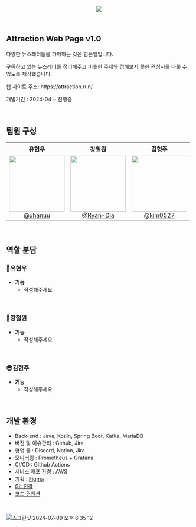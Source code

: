 <p align="center">
  <img src="https://github.com/Atractorrr/Attraction-Server/assets/110734817/9f268ab0-d12d-4572-bd6e-eccc2510783b">
</p>
<br>

## Attraction Web Page v1.0
<p>다양한 뉴스레터들을 파악하는 것은 힘든일입니다.</p>
<p>구독하고 있는 뉴스레터를 정리해주고 비슷한 주제와 접해보지 못한 관심사를 다룰 수 있도록 제작했습니다.</p>
<p>웹 사이트 주소: https://attraction.run/</p>
<P>개발기간 : 2024-04 ~ 진행중</P>
<br>

## 팀원 구성

<div align="center">

| **유현우** | **강철원** | **김형주** |
| :------: |  :------: | :------: |
| [<img src="https://github.com/Atractorrr/Attraction-Server/assets/110734817/a954344b-f2b0-4183-bb43-d6521e032ab7" height=150 width=150> <br/> @uhanuu](https://github.com/uhanuu) | [<img src="https://github.com/Atractorrr/Attraction-Server/assets/110734817/f8a338d8-263d-4fba-968d-a352ae6ea8c3" height=150 width=150> <br/> @Ryan-Dia](https://github.com/Ryan-Dia) | [<img src="https://github.com/Atractorrr/Attraction-Server/assets/110734817/978b537e-3d1a-416d-aebd-905d6c23b100" height=150 width=150> <br/> @kim0527](https://github.com/kim0527) |

</div>
<br>

## 역할 분담

### 🍊유현우
- **기능**
    - 작성해주세요

<br>
    
### 👻강철원
- **기능**
    - 작성해주세요

<br>

### 😎김형주
- **기능**
    - 작성해주세요

<br>

## 개발 환경

- Back-end : Java, Kotlin, Spring Boot, Kafka, MariaDB
- 버전 및 이슈관리 : Github, Jira
- 협업 툴 : Discord, Notion, Jira
- 모니터링 : Prometheus + Grafana
- CI/CD : Github Actions
- 서비스 배포 환경 : AWS
- 기획 : [Figma](https://www.figma.com/board/nYXIFI0vsEiO4jltUC79mS/2%EC%B0%A8-%ED%94%84%EB%A1%9C%EC%A0%9D%ED%8A%B8?node-id=2937-5003&t=Q9h42Rltki5tgYc1-0)
- [Git 전략](https://fast-pickle-381.notion.site/Git-963ed11a381848d78ca5889031a0d3eb?pvs=74)
- [코드 컨벤션](https://google.github.io/styleguide/javaguide.html)
<br>

![스크린샷 2024-07-09 오후 6 35 12](https://github.com/Atractorrr/Attraction-Server/assets/110734817/393b0d80-d281-4df5-8c00-045bfabb6788)

